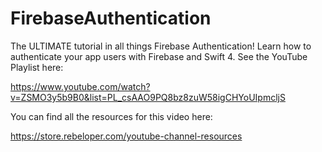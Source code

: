 # FirebaseAuthentication

The ULTIMATE tutorial in all things Firebase Authentication! Learn how to authenticate your app users with Firebase and Swift 4.
See the YouTube Playlist here: 

https://www.youtube.com/watch?v=ZSMO3y5b9B0&list=PL_csAAO9PQ8bz8zuW58igCHYoUIpmcljS

You can find all the resources for this video here: 

https://store.rebeloper.com/youtube-channel-resources

